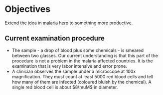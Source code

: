 # Objectives

Extend the idea in [malaria hero](https://blog.insightdatascience.com/https-blog-insightdatascience-com-malaria-hero-a47d3d5fc4bb) to something more productive.

## Current examination procedure

* The sample - a drop of blood plus some chemicals - is smeared between two glasses. Our current understanding is that this part of the procedure is not a problem in the malaria affected countries. It is the examination that is very labor intensive and error prone.
* A clinician observes the sample under a microscope at 100x magnification. They must count at least 5000 red blood cells and tell how many of them are infected (coloured bluish by the chemical). A single red blood cell is about $8\muM$ in diameter.
